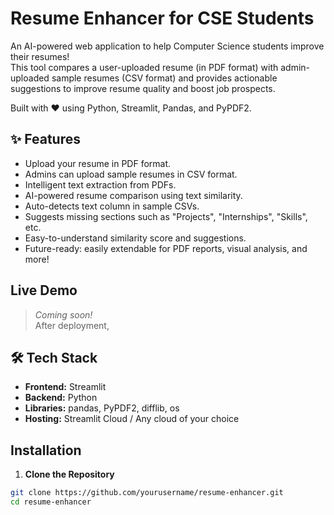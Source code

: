 #  Resume Enhancer for CSE Students

An AI-powered web application to help Computer Science students improve their resumes!  
This tool compares a user-uploaded resume (in PDF format) with admin-uploaded sample resumes (CSV format) and provides actionable suggestions to improve resume quality and boost job prospects.

Built with ❤️ using Python, Streamlit, Pandas, and PyPDF2.

## ✨ Features

-  Upload your resume in PDF format.
-  Admins can upload sample resumes in CSV format.
-  Intelligent text extraction from PDFs.
-  AI-powered resume comparison using text similarity.
-  Auto-detects text column in sample CSVs.
-  Suggests missing sections such as "Projects", "Internships", "Skills", etc.
-  Easy-to-understand similarity score and suggestions.
-  Future-ready: easily extendable for PDF reports, visual analysis, and more!

##  Live Demo

> _Coming soon!_  
> After deployment, 

## 🛠️ Tech Stack

- **Frontend:** Streamlit
- **Backend:** Python
- **Libraries:** pandas, PyPDF2, difflib, os
- **Hosting:** Streamlit Cloud / Any cloud of your choice

##  Installation

1. **Clone the Repository**

```bash
git clone https://github.com/yourusername/resume-enhancer.git
cd resume-enhancer

